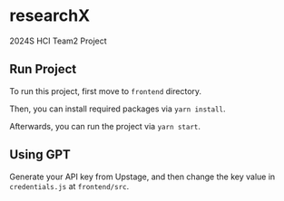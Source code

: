 # researchX

2024S HCI Team2 Project

## Run Project

To run this project, first move to `frontend` directory.

Then, you can install required packages via `yarn install`.

Afterwards, you can run the project via `yarn start`.

## Using GPT

Generate your API key from Upstage, and then change the key value in `credentials.js` at `frontend/src`.
